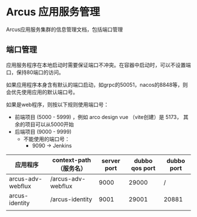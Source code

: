 # Arcus 应用服务管理

Arcus应用服务集群的信息管理文档，包括端口管理



## 端口管理

应用服务程序在本地启动时需要保证端口不冲突。在容器中启动时，可以不设置端口，保持80端口的访问。

如果应用程序本身含有默认的端口启动，如grpc的50051，nacos的8848等，则会优先使用应用的默认端口号。

如果是web程序，则按以下规则使用端口号：

- 前端项目 (5000 - 5999) ，例如 arco design vue （vite创建）是 5173， 其余的项目可以从5000开始
- 后端项目 (9000 - 9999)
  - 不能使用的端口号：
    - 9090 -> Jenkins 

| 应用程序          | context-path（服务名） | server port | dubbo qos port | dubbo port |
| ----------------- | ---------------------- |-------------|----------------|------------|
| arcus-adv-webflux | /arcus-adv-webflux     | 9000        | 29000          | /          |
| arcus-identity    | /arcus-identity        | 9001        | 29001          | 20881      |
|                   |                        |             |                |            |

